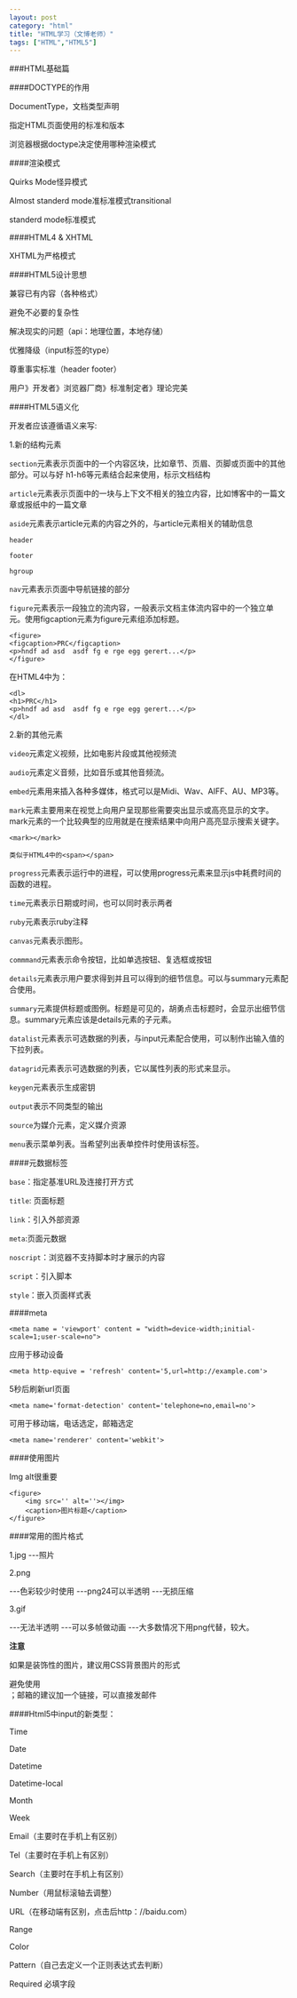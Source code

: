 ```yaml
---
layout: post
category: "html"
title: "HTML学习（文博老师）"
tags: ["HTML","HTML5"]
---
```


###HTML基础篇

####DOCTYPE的作用

DocumentType，文档类型声明

指定HTML页面使用的标准和版本

浏览器根据doctype决定使用哪种渲染模式

####渲染模式

Quirks Mode怪异模式

Almost standerd mode准标准模式transitional

standerd mode标准模式

####HTML4 & XHTML

XHTML为严格模式

####HTML5设计思想

兼容已有内容（各种格式）

避免不必要的复杂性

解决现实的问题（api：地理位置，本地存储）

优雅降级（input标签的type）

尊重事实标准（header footer）

用户》开发者》浏览器厂商》标准制定者》理论完美

####HTML5语义化

开发者应该遵循语义来写:

1.新的结构元素

```section```元素表示页面中的一个内容区块，比如章节、页眉、页脚或页面中的其他部分。可以与好
h1-h6等元素结合起来使用，标示文档结构

```article```元素表示页面中的一块与上下文不相关的独立内容，比如博客中的一篇文章或报纸中的一篇文章

```aside```元素表示article元素的内容之外的，与article元素相关的辅助信息

```header```

```footer```

```hgroup```

```nav```元素表示页面中导航链接的部分

```figure```元素表示一段独立的流内容，一般表示文档主体流内容中的一个独立单元。使用figcaption元素为figure元素组添加标题。

    <figure>
    <figcaption>PRC</figcaption>
    <p>hndf ad asd  asdf fg e rge egg gerert...</p>
    </figure>

在HTML4中为：

    <dl>
    <h1>PRC</h1>
    <p>hndf ad asd  asdf fg e rge egg gerert...</p>
    </dl>

2.新的其他元素

```video```元素定义视频，比如电影片段或其他视频流

```audio```元素定义音频，比如音乐或其他音频流。

```embed```元素用来插入各种多媒体，格式可以是Midi、Wav、AIFF、AU、MP3等。

```mark```元素主要用来在视觉上向用户呈现那些需要突出显示或高亮显示的文字。mark元素的一个比较典型的应用就是在搜索结果中向用户高亮显示搜索关键字。

    <mark></mark>

    类似于HTML4中的<span></span>

```progress```元素表示运行中的进程，可以使用progress元素来显示js中耗费时间的函数的进程。

```time```元素表示日期或时间，也可以同时表示两者

```ruby```元素表示ruby注释

```canvas```元素表示图形。

```commmand```元素表示命令按钮，比如单选按钮、复选框或按钮

```details```元素表示用户要求得到并且可以得到的细节信息。可以与summary元素配合使用。

```summary```元素提供标题或图例。标题是可见的，胡勇点击标题时，会显示出细节信息。summary元素应该是details元素的子元素。

```datalist```元素表示可选数据的列表，与input元素配合使用，可以制作出输入值的下拉列表。

```datagrid```元素表示可选数据的列表，它以属性列表的形式来显示。

```keygen```元素表示生成密钥

```output```表示不同类型的输出

```source```为媒介元素，定义媒介资源

```menu```表示菜单列表。当希望列出表单控件时使用该标签。

####元数据标签

```base```：指定基准URL及连接打开方式

```title```: 页面标题

```link```：引入外部资源

```meta```:页面元数据

```noscript```：浏览器不支持脚本时才展示的内容

```script```：引入脚本

```style```：嵌入页面样式表

####meta

    <meta name = 'viewport' content = "width=device-width;initial-scale=1;user-scale=no">

应用于移动设备

    <meta http-equive = 'refresh' content='5,url=http://example.com'>

5秒后刷新url页面

    <meta name='format-detection' content='telephone=no,email=no'>

可用于移动端，电话选定，邮箱选定

    <meta name='renderer' content='webkit'>

####使用图片

Img alt很重要

    <figure>
        <img src='' alt=''></img>
        <caption>图片标题</caption>
    </figure>

####常用的图片格式

1.jpg
---照片

2.png

---色彩较少时使用
---png24可以半透明
---无损压缩

3.gif

---无法半透明
---可以多帧做动画
---大多数情况下用png代替，较大。

**注意**

如果是装饰性的图片，建议用CSS背景图片的形式

避免使用<br>；邮箱的建议加一个链接，可以直接发邮件

####Html5中input的新类型：

Time

Date

Datetime

Datetime-local

Month

Week

Email（主要时在手机上有区别）

Tel（主要时在手机上有区别）

Search（主要时在手机上有区别）

Number（用鼠标滚轴去调整）

URL（在移动端有区别，点击后http：//baidu.com）

Range

Color

Pattern（自己去定义一个正则表达式去判断）

Required 必填字段





